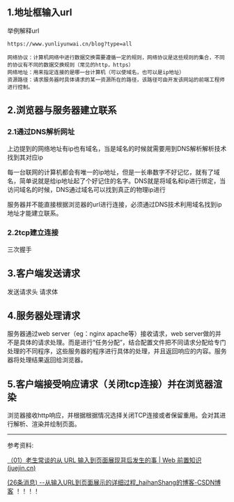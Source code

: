 ## 1.地址框输入url

举例解释url

```
https://www.yunliyunwai.cn/blog?type=all

网络协议：计算机网络中进行数据交换需要遵循一定的规则，网络协议是这些规则的集合，不同的协议有不同的数据交换规则（常见的http，https）
网络地址：用来指定连接的是哪一台计算机（可以使域名，也可以是ip地址）
资源路径：请求服务器时具体请求的某一资源所在的路径，该路径可由开发该网站的前端工程师进行控制。
```

## 2.浏览器与服务器建立联系

### 2.1通过DNS解析网址

上边提到的网络地址有ip也有域名，当是域名的时候就需要用到DNS解析解析技术找到其对应ip

每一台联网的计算机都会有唯一的ip地址，但是一长串数字不好记忆，就有了域名，简单说就是给ip地址起了个好记住的名字。DNS就是将域名和ip进行绑定，当访问域名的时候，DNS通过域名可以找到真正的物理ip进行

服务器并不能直接根据浏览器的url进行连接，必须通过DNS技术利用域名找到ip地址才能建立联系。

### 2.2tcp建立连接

三次握手

## 3.客户端发送请求

发送请求头 请求体

## 4.服务器处理请求

服务器通过web server（eg：nginx apache等）接收请求，web server做的并不是具体的请求处理。而是进行“任务分配”，结合配置文件把不同请求分配给专门处理的不同程序，这些服务器的程序进行具体的处理，并且返回响应的内容。服务器将处理结果返回给浏览器。

## 5.客户端接受响应请求（关闭tcp连接）并在浏览器渲染

浏览器接收http响应，并根据根据情况选择关闭TCP连接或者保留重用。会对其进行解析、渲染并绘制页面。





<hr>

参考资料:

[（01）老生常谈的从 URL 输入到页面展现背后发生的事 | Web 前置知识 (juejin.cn)](https://juejin.cn/post/6844903811320905742)

[(26条消息) --从输入URL到页面展示的详细过程_haihanShang的博客-CSDN博客](https://blog.csdn.net/weixin_43795084/article/details/110483913)  ！！！！